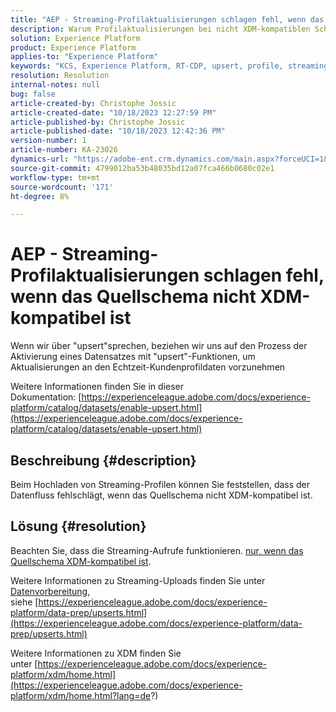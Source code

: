 ```yaml
---
title: "AEP - Streaming-Profilaktualisierungen schlagen fehl, wenn das Quellschema nicht XDM-kompatibel ist"
description: Warum Profilaktualisierungen bei nicht XDM-kompatiblen Schemata fehlschlagen können
solution: Experience Platform
product: Experience Platform
applies-to: "Experience Platform"
keywords: "KCS, Experience Platform, RT-CDP, upsert, profile, streaming, XDM, schema"
resolution: Resolution
internal-notes: null
bug: false
article-created-by: Christophe Jossic
article-created-date: "10/18/2023 12:27:59 PM"
article-published-by: Christophe Jossic
article-published-date: "10/18/2023 12:42:36 PM"
version-number: 1
article-number: KA-23026
dynamics-url: "https://adobe-ent.crm.dynamics.com/main.aspx?forceUCI=1&pagetype=entityrecord&etn=knowledgearticle&id=ff94f9c1-b16d-ee11-8df0-6045bd006793"
source-git-commit: 4799012ba53b48035bd12a07fca466b0680c02e1
workflow-type: tm+mt
source-wordcount: '171'
ht-degree: 8%

---
```


# AEP - Streaming-Profilaktualisierungen schlagen fehl, wenn das Quellschema nicht XDM-kompatibel ist


Wenn wir über &quot;upsert&quot;sprechen, beziehen wir uns auf den Prozess der Aktivierung eines Datensatzes mit &quot;upsert&quot;-Funktionen, um Aktualisierungen an den Echtzeit-Kundenprofildaten vorzunehmen

Weitere Informationen finden Sie in dieser Dokumentation: [https://experienceleague.adobe.com/docs/experience-platform/catalog/datasets/enable-upsert.html](https://experienceleague.adobe.com/docs/experience-platform/catalog/datasets/enable-upsert.html)

## Beschreibung {#description}

Beim Hochladen von Streaming-Profilen können Sie feststellen, dass der Datenfluss fehlschlägt, wenn das Quellschema nicht XDM-kompatibel ist. 

## Lösung {#resolution}


Beachten Sie, dass die Streaming-Aufrufe funktionieren. <u>nur, wenn das Quellschema XDM-kompatibel ist</u>.

Weitere Informationen zu Streaming-Uploads finden Sie unter [Datenvorbereitung](https://experienceleague.adobe.com/docs/experience-platform/data-prep/home.html?lang=de), siehe [https://experienceleague.adobe.com/docs/experience-platform/data-prep/upserts.html](https://experienceleague.adobe.com/docs/experience-platform/data-prep/upserts.html)



Weitere Informationen zu XDM finden Sie unter [https://experienceleague.adobe.com/docs/experience-platform/xdm/home.html](https://experienceleague.adobe.com/docs/experience-platform/xdm/home.html?lang=de?)
